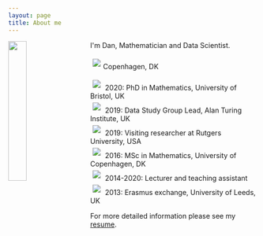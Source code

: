 ```yaml
---
layout: page
title: About me
---
```


<img align="left" src="{{ site.baseurl }}/img/2mt.jpg" style="width:27%; margin-right:30px">

I'm Dan, Mathematician and Data Scientist.

<img src="{{ site.baseurl }}/img/icon-home.png" style="margin:5px">Copenhagen, DK<br>
<!--![alt](img/icon-briefcase.png) TBA<br>-->
<img src="{{ site.baseurl }}/img/icon-student.png" style="margin:5px"> 2020: PhD in Mathematics, University of Bristol, UK<br>
<img src="{{ site.baseurl }}/img/icon-data.png" style="margin:5px"> 2019: Data Study Group Lead, Alan Turing Institute, UK<br>
<img src="{{ site.baseurl }}/img/icon-physics.png" style="margin:5px"> 2019: Visiting researcher at Rutgers University, USA<br>
<img src="{{ site.baseurl }}/img/icon-degree.png" style="margin:5px"> 2016: MSc in Mathematics, University of Copenhagen, DK<br>
<img src="{{ site.baseurl }}/img/icon-teaching.png" style="margin:5px"> 2014-2020: Lecturer and teaching assistant<br>
<img src="{{ site.baseurl }}/img/icon-airplane.png" style="margin:5px"> 2013: Erasmus exchange, University of Leeds, UK<br>

For more detailed information please see my [resume](/img/resume.pdf).
